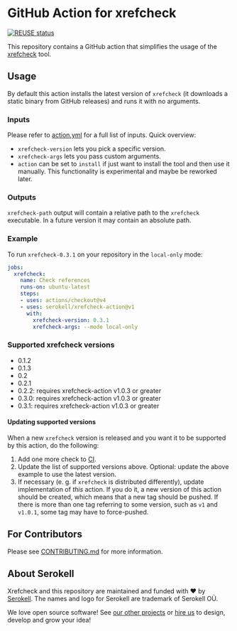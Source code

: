 <!--
   - SPDX-FileCopyrightText: 2020 Serokell <https://serokell.io>
   -
   - SPDX-License-Identifier: MPL-2.0
   -->

# GitHub Action for xrefcheck

[![REUSE status](https://api.reuse.software/badge/github.com/serokell/xrefcheck-action)](https://api.reuse.software/info/github.com/serokell/xrefcheck-action)

This repository contains a GitHub action that simplifies the usage of the [xrefcheck](https://github.com/serokell/xrefcheck) tool.

## Usage

By default this action installs the latest version of `xrefcheck` (it downloads a static binary from GitHub releases) and runs it with no arguments.

### Inputs

Please refer to [action.yml](./action.yml) for a full list of inputs.
Quick overview:
* `xrefcheck-version` lets you pick a specific version.
* `xrefcheck-args` lets you pass custom arguments.
* `action` can be set to `install` if just want to install the tool and then use it manually.
This functionality is experimental and maybe be reworked later.

### Outputs

`xrefcheck-path` output will contain a relative path to the `xrefcheck` executable.
In a future version it may contain an absolute path.

### Example

To run `xrefcheck-0.3.1` on your repository in the `local-only` mode:

```yaml
jobs:
  xrefcheck:
    name: Check references
    runs-on: ubuntu-latest
    steps:
    - uses: actions/checkout@v4
    - uses: serokell/xrefcheck-action@v1
      with:
        xrefcheck-version: 0.3.1
        xrefcheck-args: --mode local-only
```

### Supported xrefcheck versions

<!-- Make sure to update ci.yml when you update this list -->
- 0.1.2
- 0.1.3
- 0.2
- 0.2.1
- 0.2.2: requires xrefcheck-action v1.0.3 or greater
- 0.3.0: requires xrefcheck-action v1.0.3 or greater
- 0.3.1: requires xrefcheck-action v1.0.3 or greater

#### Updating supported versions

When a new `xrefcheck` version is released and you want it to be supported by this action, do the following:
1. Add one more check to [CI](/.github/workflows/ci.yml).
2. Update the list of supported versions above.
Optional: update the above example to use the latest version.
3. If necessary (e. g. if `xrefcheck` is distributed differently), update implementation of _this_ action.
If you do it, a new version of this action should be created, which means that a new tag should be pushed.
If there is more than one tag referring to some version, such as `v1` and `v1.0.1`, some tag may have to force-pushed.

## For Contributors

Please see [CONTRIBUTING.md](.github/CONTRIBUTING.md) for more information.

## About Serokell

Xrefcheck and this repository are maintained and funded with ❤️ by [Serokell](https://serokell.io/).
The names and logo for Serokell are trademark of Serokell OÜ.

We love open source software! See [our other projects](https://serokell.io/community?utm_source=github) or [hire us](https://serokell.io/contacts?utm_source=github) to design, develop and grow your idea!

